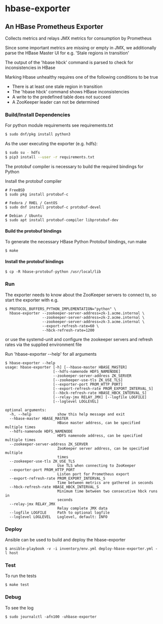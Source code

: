 # hbase-exporter

## An HBase Prometheus Exporter

Collects metrics and relays JMX metrics for consumption by Prometheus

Since some important metrics are missing or empty in JMX, we additionally parse the HBase Master UI
for e.g. 'Stale regions in transition'

The output of the 'hbase hbck' command is parsed to check for inconsistencies in HBase

Marking Hbase unhealthy requires one of the following conditions to be true
- There is at least one stale region in transition
- The 'hbase hbck' command shows HBase inconsistencies
- A write to the predefined table does not succeed
- A ZooKeeper leader can not be determined


### Build/Install Dependencies
For python module requirements see requirements.txt
```sh
$ sudo dnf/pkg install python3
```

As the user executing the exporter (e.g. hdfs):
```sh
$ sudo su - hdfs
$ pip3 install --user -r requirements.txt
```

The protobuf compiler is necessary to build the required bindings for Python

Install the protobuf compiler
```
# FreeBSD
$ sudo pkg install protobuf-c

# Fedora / RHEL / CentOS
$ sudo dnf install protobuf-c protobuf-devel

# Debian / Ubuntu
$ sudo apt install protobuf-compiler libprotobuf-dev
```

#### Build the protobuf bindings
To generate the necessary HBase Python Protobuf bindings, run make
```
$ make
```

#### Install the protobuf bindings
```
$ cp -R hbase-protobuf-python /usr/local/lib
```

### Run
The exporter needs to know about the ZooKeeper servers to connect to, so start
the exporter with e.g.
```
$ PROTOCOL_BUFFERS_PYTHON_IMPLEMENTATION="python" \
  hbase-exporter --zookeeper-server-address=zk-1.acme.internal \
                 --zookeeper-server-address=zk-2.acme.internal \
                 --zookeeper-server-address=zk-3.acme.internal \
                 --export-refresh-rate=60 \
                 --hbck-refresh-rate=1200
```
or use the systemd-unit and configure the zookeeper servers and refresh rates via the supplied environment file

Run 'hbase-exporter --help' for all arguments
```
$ hbase-exporter --help
usage: hbase-exporter [-h] [--hbase-master HBASE_MASTER]
                      [--hdfs-namenode HDFS_NAMENODE]
                      --zookeeper-server-address ZK_SERVER
                      [--zookeeper-use-tls ZK_USE_TLS]
                      [--exporter-port PROM_HTTP_PORT]
                      [--export-refresh-rate PROM_EXPORT_INTERVAL_S]
                      [--hbck-refresh-rate HBASE_HBCK_INTERVAL_S]
                      [--relay-jmx RELAY_JMX] [--logfile LOGFILE]
                      [--loglevel LOGLEVEL]

optional arguments:
  -h, --help            show this help message and exit
  --hbase-master HBASE_MASTER
                        HBase master address, can be specified multiple times
  --hdfs-namenode HDFS_NAMENODE
                        HDFS namenode address, can be specified multiple times
  --zookeeper-server-address ZK_SERVER
                        ZooKeeper server address, can be specified multiple
                        times
  --zookeeper-use-tls ZK_USE_TLS
                        Use TLS when connecting to ZooKeeper
  --exporter-port PROM_HTTP_PORT
                        Listen port for Prometheus export
  --export-refresh-rate PROM_EXPORT_INTERVAL_S
                        Time between metrics are gathered in seconds
  --hbck-refresh-rate HBASE_HBCK_INTERVAL_S
                        Minimum time between two consecutive hbck runs in
                        seconds
  --relay-jmx RELAY_JMX
                        Relay complete JMX data
  --logfile LOGFILE     Path to optional logfile
  --loglevel LOGLEVEL   Loglevel, default: INFO
```

### Deploy
Ansible can be used to build and deploy the hbase-exporter
```
$ ansible-playbook -v -i inventory/env.yml deploy-hbase-exporter.yml -l host
````

### Test
To run the tests
```
$ make test
```

### Debug
To see the log
```
$ sudo journalctl -afn100 -uhbase-exporter

